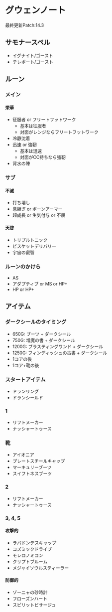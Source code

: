 # グウェンノート

最終更新Patch:14.3

## サモナースペル

- イグナイト/ゴースト
- テレポート/ゴースト

## ルーン

### メイン

#### 栄華

- 征服者 or フリートフットワーク
    - 基本は征服者
    - 対面がレンジならフリートフットワーク
- 冷静沈着
- 迅速 or 強靭
    - 基本は迅速
    - 対面がCC持ちなら強靭
- 背水の陣

### サブ

#### 不滅

- 打ち壊し
- 息継ぎ or ボーンアーマー
- 超成長 or 生気付与 or 不屈

#### 天啓

- トリプルトニック
- ビスケットデリバリー
- 宇宙の叡智

### ルーンのかけら

- AS
- アダプティブ or MS or HP+
- HP or HP+

## アイテム

### ダークシールのタイミング

- 650G: ブーツ + ダークシール
- 750G: 増魔の書 + ダークシール
- 1200G: ブラスティングワンド + ダークシール
- 1250G: フィンディッシュの古書 + ダークシール
- 1コアの後
- 1コア+靴の後

### スタートアイテム

- ドランリング
- ドランシールド

### 1

- リフトメーカー
- ナッシャートゥース

### 靴

- アイオニア
- プレートスチールキャップ
- マーキュリーブーツ
- スイフトネスブーツ

### 2

- リフトメーカー
- ナッシャートゥース

### 3, 4, 5

#### 攻撃的

- ラバドンデスキャップ
- コズミックドライブ
- モレロノミコン
- クリプトブルーム
- メジャイソウルスティーラー

#### 防御的

- ゾーニャの砂時計
- フローズンハート
- スピリットビサージュ
